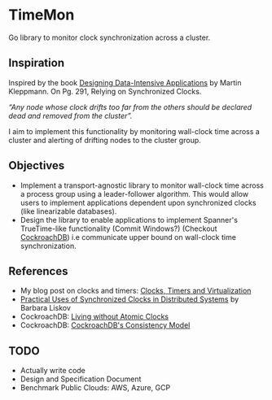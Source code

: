 # TimeMon

Go library to monitor clock synchronization across a cluster.

## Inspiration

Inspired by the book [Designing Data-Intensive Applications](https://dataintensive.net/) by Martin Kleppmann. On Pg. 291, Relying on Synchronized Clocks.

*“Any node whose clock drifts too far from the others should be declared dead and removed from the cluster”.*

I aim to implement this functionality by monitoring wall-clock time across a cluster and alerting of drifting nodes to the cluster group.

## Objectives

- Implement a transport-agnostic library to monitor wall-clock time across a process group using a leader-follower algorithm. This would allow users to implement applications dependent upon synchronized clocks (like linearizable databases).
- Design the library to enable applications to implement Spanner's TrueTime-like functionality (Commit Windows?) (Checkout [CockroachDB](https://www.cockroachlabs.com/blog/living-without-atomic-clocks)) i.e communicate upper bound on wall-clock time synchronization. 

## References

- My blog post on clocks and timers: [Clocks, Timers and Virtualization](https://arush15june.github.io/posts/2020-07-12-clocks-timers-virtualization/)
- [Practical Uses of Synchronized Clocks in Distributed Systems](http://www.dainf.cefetpr.br/~tacla/SDII/PracticalUseOfClocks.pdf) by Barbara Liskov
- CockroachDB: [Living without Atomic Clocks](https://www.cockroachlabs.com/blog/living-without-atomic-clocks)
- CockroachDB: [CockroachDB's Consistency Model](https://www.cockroachlabs.com/blog/consistency-model/)

## TODO

- Actually write code
- Design and Specification Document
- Benchmark Public Clouds: AWS, Azure, GCP
